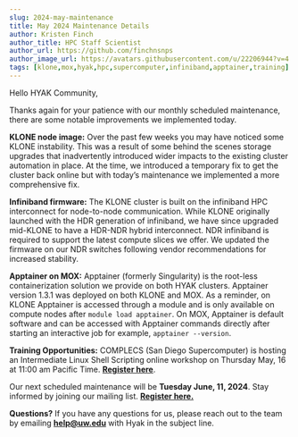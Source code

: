 ```yaml
---
slug: 2024-may-maintenance
title: May 2024 Maintenance Details
author: Kristen Finch
author_title: HPC Staff Scientist
author_url: https://github.com/finchnsnps
author_image_url: https://avatars.githubusercontent.com/u/22206944?v=4
tags: [klone,mox,hyak,hpc,supercomputer,infiniband,apptainer,training]
---
```


Hello HYAK Community,

Thanks again for your patience with our monthly scheduled maintenance, there are some notable improvements we implemented today. 

**KLONE node image:** Over the past few weeks you may have noticed some KLONE instability. This was a result of some behind the scenes storage upgrades that inadvertently introduced wider impacts to the existing cluster automation in place. At the time, we introduced a temporary fix to get the cluster back online but with today’s maintenance we implemented a more comprehensive fix.

**Infiniband firmware:** The KLONE cluster is built on the infiniband HPC interconnect for node-to-node communication. While KLONE originally launched with the HDR generation of infiniband, we have since upgraded mid-KLONE to have a HDR-NDR hybrid interconnect. NDR infiniband is required to support the latest compute slices we offer. We updated the firmware on our NDR switches following vendor recommendations for increased stability.

**Apptainer on MOX:** Apptainer (formerly Singularity) is the root-less containerization solution we provide on both HYAK clusters. Apptainer version 1.3.1 was deployed on both KLONE and MOX. As a reminder, on KLONE Apptainer is accessed through a module and is only available on compute nodes after `module load apptainer`. On MOX, Apptainer is default software and can be accessed with Apptainer commands directly after starting an interactive job for example, `apptainer --version`. 

**Training Opportunities:** COMPLECS (San Diego Supercomputer) is hosting an Intermediate Linux Shell Scripting online workshop on Thursday May, 16 at 11:00 am Pacific Time. [**Register here**](https://na.eventscloud.com/ereg/newreg.php?eventid=780668&).

Our next scheduled maintenance will be **Tuesday June, 11, 2024**. Stay informed by joining our mailing list. [**Register here.**](https://mailman1.u.washington.edu/mailman/listinfo/hyak-users)  

**Questions?** If you have any questions for us, please reach out to the team by emailing **help@uw.edu** with Hyak in the subject line.